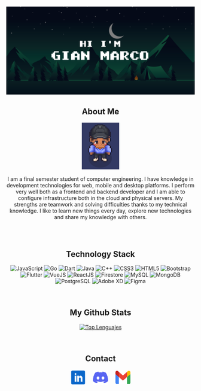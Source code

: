 ![Banner](HiBanner.svg)
<br>

<h2 align="center">About Me</h2>
<div align="center">
    <img src="me.png" alt="Avatar" width="100"/>
    <br>
    <p>
        I am a final semester student of computer engineering. I have knowledge in development technologies for web, mobile and desktop platforms. I perform very well both as a frontend and backend developer and I am able to configure infrastructure both in the cloud and physical servers. 
        My strengths are teamwork and solving difficulties thanks to my technical knowledge. I like to learn new things every day, explore new technologies and share my knowledge with others.
    </p>
</div>
<br>
<br>

<h2 align="center">Technology Stack</h2>
<div align="center">
    <img src="https://img.shields.io/badge/javascript-%23323330.svg?style=for-the-badge&logo=javascript&logoColor=%23F7DF1E" alt="JavaScript">
    <img src="https://img.shields.io/badge/Go-00ADD8?logo=Go&logoColor=white&style=for-the-badge" alt="Go">
    <img src="https://img.shields.io/badge/Dart-0175C2?logo=dart&logoColor=white" alt="Dart">
    <img src="https://img.shields.io/badge/java-%23ED8B00.svg?style=for-the-badge&logo=openjdk&logoColor=white" alt="Java">
    <img src="https://img.shields.io/badge/c++-%2300599C.svg?style=for-the-badge&logo=c%2B%2B&logoColor=white" alt="C++">
    <img src="https://img.shields.io/badge/css3-%231572B6.svg?style=for-the-badge&logo=css3&logoColor=white" alt="CSS3">
    <img src="https://img.shields.io/badge/html5-%23E34F26.svg?style=for-the-badge&logo=html5&logoColor=white" alt="HTML5">
    <img src="https://img.shields.io/badge/bootstrap-%23563D7C.svg?style=for-the-badge&logo=bootstrap&logoColor=white" alt="Bootstrap">
    <img src="https://img.shields.io/badge/Flutter-02569B?style=flat&logo=flutter&logoColor=white" alt="Flutter">
    <img src="https://img.shields.io/badge/vuejs-%2335495e.svg?style=for-the-badge&logo=vuedotjs&logoColor=%234FC08D" alt="VueJS">
    <img src="https://img.shields.io/badge/-ReactJs-61DAFB?logo=react&logoColor=white&style=for-the-badge" alt="ReactJS">
    <img src="https://img.shields.io/badge/Firestore_Database-FFCA28?style=for-the-badge&logo=firebase&logoColor=black" alt="Firestore">
    <img src="https://img.shields.io/badge/mysql-%2300f.svg?style=for-the-badge&logo=mysql&logoColor=white" alt="MySQL">
    <img src="https://img.shields.io/badge/-MongoDB-13aa52?style=for-the-badge&logo=mongodb&logoColor=white" alt="MongoDB">
    <img src="https://img.shields.io/badge/postgresql-4169e1?style=for-the-badge&logo=postgresql&logoColor=white" alt="PostgreSQL">
    <img src="https://img.shields.io/badge/Adobe%20XD-470137?style=for-the-badge&logo=Adobe%20XD&logoColor=#FF61F6" alt="Adobe XD">
    <img src="https://img.shields.io/badge/figma-%23F24E1E.svg?style=for-the-badge&logo=figma&logoColor=white" alt="Figma">
</div>
<br> 
<br> 

<div align="center">
    <h2 align="center">My Github Stats</h2>
    <a href="https://github.com/anuraghazra/github-readme-stats">
        <img src="https://github-readme-stats.vercel.app/api/top-langs/?username=gianmt-06&layout=compact&theme=gotham" alt="Top    Lenguajes">
    </a>
</div>
<br>
<br>

<h2 align="center">Contact</h2>
<div align="center">
    <a href="https://www.linkedin.com/in/gian-marco-mora-tami-66233b20a/" target="_blank" title="Gian Marco Mora Tami"><img                   align="center" src="inIcon.svg" alt="" height="40" width="40" /></a>
    &nbsp;&nbsp;&nbsp;
    <a href="https://discord.com/users/Gian%20Marco#1137" target="_blank" title="Gian Marco#1137"><img align="center"                         src="discordIcon.svg" alt="" height="40" width="40" /></a>
    &nbsp;&nbsp;&nbsp;
    <a href="mailto:moragian6@gmail.com" target="_blank" title="moragian6@gmail.com"><img align="center" src="gmailIcon.svg" alt=""           height="35" width="40"/></a>
</div>
